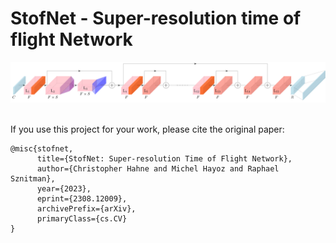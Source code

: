 # StofNet - Super-resolution time of flight Network

<img src="https://github.com/hahnec/stofnet/blob/master/docs/stofnet_arch.svg" width="750" scale="100%">

<br>
<br>

If you use this project for your work, please cite the original paper:

```
@misc{stofnet,
      title={StofNet: Super-resolution Time of Flight Network}, 
      author={Christopher Hahne and Michel Hayoz and Raphael Sznitman},
      year={2023},
      eprint={2308.12009},
      archivePrefix={arXiv},
      primaryClass={cs.CV}
}
```
